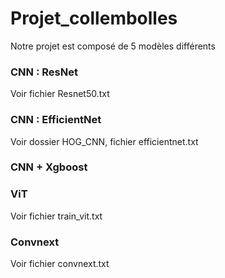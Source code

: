 # Projet_collembolles

Notre projet est composé de 5 modèles différents

### CNN : ResNet

Voir fichier Resnet50.txt

### CNN : EfficientNet

Voir dossier HOG_CNN, fichier efficientnet.txt

### CNN + Xgboost


### ViT

Voir fichier train_vit.txt

### Convnext

Voir fichier convnext.txt
